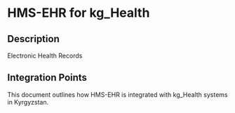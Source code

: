 # HMS-EHR for kg_Health

## Description

Electronic Health Records

## Integration Points

This document outlines how HMS-EHR is integrated with kg_Health systems in Kyrgyzstan.
